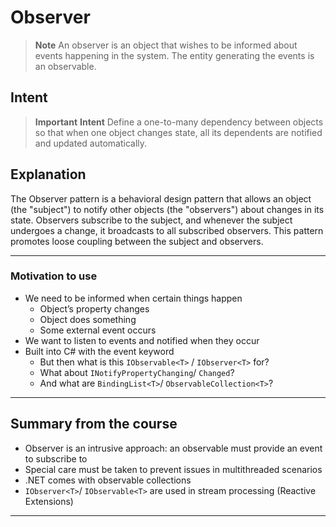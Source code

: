 # Observer

> **Note**
> An observer is an object that wishes to be informed about events happening in the system. The entity generating the events is an observable.

## Intent

> **Important**
> **Intent**
> Define a one-to-many dependency between objects so that when one object changes state, all its dependents are notified and updated automatically.

## Explanation

The Observer pattern is a behavioral design pattern that allows an object (the "subject") to notify other objects (the "observers") about changes in its state. Observers subscribe to the subject, and whenever the subject undergoes a change, it broadcasts to all subscribed observers. This pattern promotes loose coupling between the subject and observers.

---

### Motivation to use

- We need to be informed when certain things happen
  - Object’s property changes
  - Object does something
  - Some external event occurs
- We want to listen to events and notified when they occur
- Built into C# with the event keyword
  - But then what is this `IObservable<T>` / `IObserver<T>` for?
  - What about `INotifyPropertyChanging`/ `Changed`?
  - And what are `BindingList<T>`/ `ObservableCollection<T>`?

---

## Summary from the course

- Observer is an intrusive approach: an observable must provide an event to subscribe to
- Special care must be taken to prevent issues in multithreaded scenarios
- .NET comes with observable collections
- `IObserver<T>`/ `IObservable<T>` are used in stream processing (Reactive Extensions)

---
